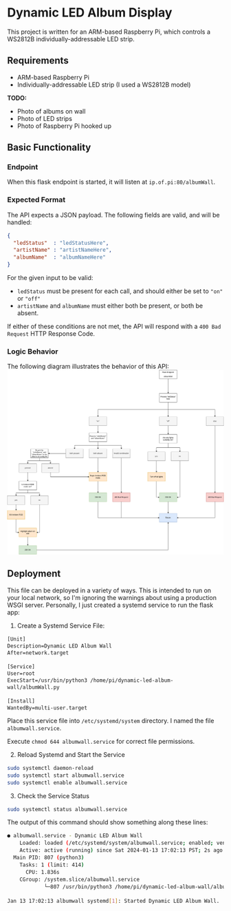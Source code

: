 # Dynamic LED Album Display

This project is written for an ARM-based Raspberry Pi, which controls a WS2812B individually-addressable LED strip.

## Requirements
- ARM-based Raspberry Pi
- Individually-addressable LED strip (I used a WS2812B model)

**TODO:**
- Photo of albums on wall
- Photo of LED strips
- Photo of Raspberry Pi hooked up


## Basic Functionality
### Endpoint
When this flask endpoint is started, it will listen at `ip.of.pi:80/albumWall`.

### Expected Format
The API expects a JSON payload. The following fields are valid, and will be handled:
```json
{
  "ledStatus"  : "ledStatusHere",
  "artistName" : "artistNameHere",
  "albumName"  : "albumNameHere"
}
```

For the given input to be valid:
- `ledStatus` must be present for each call, and should either be set to `"on"` or `"off"`
- `artistName` and `albumName` must either both be present, or both be absent.

If either of these conditions are not met, the API will respond with a `400 Bad Request` HTTP Response Code.

### Logic Behavior
The following diagram illustrates the behavior of this API:
![Logic Flowchart](./DynamicAlbumWall.png)


## Deployment
This file can be deployed in a variety of ways. This is intended to run on your local network, so I'm ignoring the warnings about using a production WSGI server. Personally, I just created a systemd service to run the flask app:

1. Create a Systemd Service File:
```service
[Unit]
Description=Dynamic LED Album Wall
After=network.target

[Service]
User=root
ExecStart=/usr/bin/python3 /home/pi/dynamic-led-album-wall/albumWall.py

[Install]
WantedBy=multi-user.target
```

Place this service file into `/etc/systemd/system` directory. I named the file `albumwall.service`.

Execute `chmod 644 albumwall.service` for correct file permissions.

2. Reload Systemd and Start the Service
```bash
sudo systemctl daemon-reload
sudo systemctl start albumwall.service
sudo systemctl enable albumwall.service
```

3. Check the Service Status
```bash
sudo systemctl status albumwall.service
```

The output of this command should show something along these lines:
```bash
● albumwall.service - Dynamic LED Album Wall
    Loaded: loaded (/etc/systemd/system/albumwall.service; enabled; vendor preset: enabled)
    Active: active (running) since Sat 2024-01-13 17:02:13 PST; 2s ago
  Main PID: 807 (python3)
    Tasks: 1 (limit: 414)
      CPU: 1.836s
    CGroup: /system.slice/albumwall.service
            └─807 /usr/bin/python3 /home/pi/dynamic-led-album-wall/albumWall.py

Jan 13 17:02:13 albumwall systemd[1]: Started Dynamic LED Album Wall.
```
